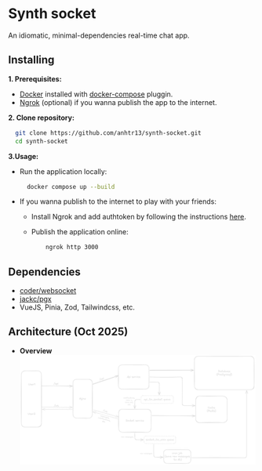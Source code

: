 # Synth socket

An idiomatic, minimal-dependencies real-time chat app.

## Installing

**1. Prerequisites:**

- [Docker](https://docs.docker.com/get-started/get-docker/) installed with [docker-compose](https://docs.docker.com/get-started/get-docker/) pluggin.
- [Ngrok](https://dashboard.ngrok.com/get-started/setup/linux) (optional) if you wanna publish the app to the internet.

**2. Clone repository:**

  ```sh
    git clone https://github.com/anhtr13/synth-socket.git
    cd synth-socket
  ```

**3.Usage:**

- Run the application locally:

  ```sh
    docker compose up --build
  ```

- If you wanna publish to the internet to play with your friends:

    - Install Ngrok and add authtoken by following the instructions [here](https://dashboard.ngrok.com/get-started/setup/linux).

    -   Publish the application online:
        ```sh
            ngrok http 3000
        ```

## Dependencies

- [coder/websocket](https://github.com/coder/websocket)
- [jackc/pgx](https://github.com/jackc/pgx/v5)
- VueJS, Pinia, Zod, Tailwindcss, etc.

## Architecture (Oct 2025)

- **Overview**
    ![overview](./overview.png)

